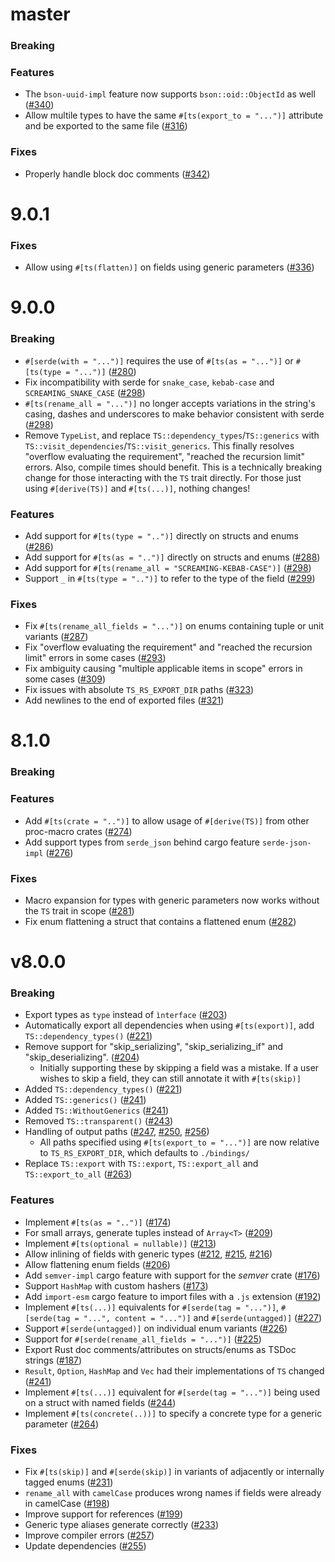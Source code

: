 # master
### Breaking
### Features

- The `bson-uuid-impl` feature now supports `bson::oid::ObjectId` as well ([#340](https://github.com/Aleph-Alpha/ts-rs/pull/340))
- Allow multile types to have the same `#[ts(export_to = "...")]` attribute and be exported to the same file ([#316](https://github.com/Aleph-Alpha/ts-rs/pull/316))

### Fixes

- Properly handle block doc comments ([#342](https://github.com/Aleph-Alpha/ts-rs/pull/342))

# 9.0.1
### Fixes
- Allow using `#[ts(flatten)]` on fields using generic parameters ([#336](https://github.com/Aleph-Alpha/ts-rs/pull/336))


# 9.0.0

### Breaking

- `#[serde(with = "...")]` requires the use of `#[ts(as = "...")]` or `#[ts(type = "...")]` ([#280](https://github.com/Aleph-Alpha/ts-rs/pull/280))
- Fix incompatibility with serde for `snake_case`, `kebab-case` and `SCREAMING_SNAKE_CASE` ([#298](https://github.com/Aleph-Alpha/ts-rs/pull/298))
- `#[ts(rename_all = "...")]` no longer accepts variations in the string's casing, dashes and underscores to make behavior consistent with serde ([#298](https://github.com/Aleph-Alpha/ts-rs/pull/298))
- Remove `TypeList`, and replace `TS::dependency_types`/`TS::generics` with `TS::visit_dependencies`/`TS::visit_generics`.
  This finally resolves "overflow evaluating the requirement", "reached the recursion limit" errors.
  Also, compile times should benefit. This is a technically breaking change for those interacting with the `TS` trait
  directly. For those just using `#[derive(TS)]` and `#[ts(...)]`, nothing changes!

### Features

- Add support for `#[ts(type = "..")]` directly on structs and enums ([#286](https://github.com/Aleph-Alpha/ts-rs/pull/286))
- Add support for `#[ts(as = "..")]` directly on structs and enums ([#288](https://github.com/Aleph-Alpha/ts-rs/pull/288))
- Add support for `#[ts(rename_all = "SCREAMING-KEBAB-CASE")]` ([#298](https://github.com/Aleph-Alpha/ts-rs/pull/298))
- Support `_` in `#[ts(type = "..")]` to refer to the type of the field ([#299](https://github.com/Aleph-Alpha/ts-rs/pull/299))

### Fixes

- Fix `#[ts(rename_all_fields = "...")]` on enums containing tuple or unit variants ([#287](https://github.com/Aleph-Alpha/ts-rs/pull/287))
- Fix "overflow evaluating the requirement" and "reached the recursion limit" errors in some cases ([#293](https://github.com/Aleph-Alpha/ts-rs/pull/293))
- Fix ambiguity causing "multiple applicable items in scope" errors in some cases ([#309](https://github.com/Aleph-Alpha/ts-rs/pull/309))
- Fix issues with absolute `TS_RS_EXPORT_DIR` paths ([#323](https://github.com/Aleph-Alpha/ts-rs/pull/323))
- Add newlines to the end of exported files ([#321](https://github.com/Aleph-Alpha/ts-rs/pull/321))

# 8.1.0

### Breaking

### Features

- Add `#[ts(crate = "..")]` to allow usage of `#[derive(TS)]` from other proc-macro crates ([#274](https://github.com/Aleph-Alpha/ts-rs/pull/274))
- Add support types from `serde_json` behind cargo feature `serde-json-impl` ([#276](https://github.com/Aleph-Alpha/ts-rs/pull/276))

### Fixes

- Macro expansion for types with generic parameters now works without the `TS` trait in scope ([#281](https://github.com/Aleph-Alpha/ts-rs/pull/281))
- Fix enum flattening a struct that contains a flattened enum ([#282](https://github.com/Aleph-Alpha/ts-rs/pull/282))

# v8.0.0

### Breaking

- Export types as `type` instead of `ìnterface` ([#203](https://github.com/Aleph-Alpha/ts-rs/pull/203))
- Automatically export all dependencies when using `#[ts(export)]`, add `TS::dependency_types()` ([#221](https://github.com/Aleph-Alpha/ts-rs/pull/221))
- Remove support for "skip_serializing", "skip_serializing_if" and "skip_deserializing". ([#204](https://github.com/Aleph-Alpha/ts-rs/pull/204))
  - Initially supporting these by skipping a field was a mistake. If a user wishes to skip a field, they can still
    annotate it with `#[ts(skip)]`
- Added `TS::dependency_types()` ([#221](https://github.com/Aleph-Alpha/ts-rs/pull/221))
- Added `TS::generics()` ([#241](https://github.com/Aleph-Alpha/ts-rs/pull/241))
- Added `TS::WithoutGenerics` ([#241](https://github.com/Aleph-Alpha/ts-rs/pull/241))
- Removed `TS::transparent()` ([#243](https://github.com/Aleph-Alpha/ts-rs/pull/243))
- Handling of output paths ([#247](https://github.com/Aleph-Alpha/ts-rs/pull/247), [#250](https://github.com/Aleph-Alpha/ts-rs/pull/250), [#256](https://github.com/Aleph-Alpha/ts-rs/pull/256))
  - All paths specified using `#[ts(export_to = "...")]` are now relative to `TS_RS_EXPORT_DIR`, which defaults to `./bindings/`
- Replace `TS::export` with `TS::export`, `TS::export_all` and `TS::export_to_all` ([#263](https://github.com/Aleph-Alpha/ts-rs/pull/263))

### Features

- Implement `#[ts(as = "..")]` ([#174](https://github.com/Aleph-Alpha/ts-rs/pull/174))
- For small arrays, generate tuples instead of `Array<T>` ([#209](https://github.com/Aleph-Alpha/ts-rs/pull/209))
- Implement `#[ts(optional = nullable)]` ([#213](https://github.com/Aleph-Alpha/ts-rs/pull/213))
- Allow inlining of fields with generic types ([#212](https://github.com/Aleph-Alpha/ts-rs/pull/212), [#215](https://github.com/Aleph-Alpha/ts-rs/pull/215), [#216](https://github.com/Aleph-Alpha/ts-rs/pull/216))
- Allow flattening enum fields ([#206](https://github.com/Aleph-Alpha/ts-rs/pull/206))
- Add `semver-impl` cargo feature with support for the _semver_ crate ([#176](https://github.com/Aleph-Alpha/ts-rs/pull/176))
- Support `HashMap` with custom hashers ([#173](https://github.com/Aleph-Alpha/ts-rs/pull/173))
- Add `import-esm` cargo feature to import files with a `.js` extension ([#192](https://github.com/Aleph-Alpha/ts-rs/pull/192))
- Implement `#[ts(...)]` equivalents for `#[serde(tag = "...")]`, `#[serde(tag = "...", content = "...")]` and `#[serde(untagged)]` ([#227](https://github.com/Aleph-Alpha/ts-rs/pull/227))
- Support `#[serde(untagged)]` on individual enum variants ([#226](https://github.com/Aleph-Alpha/ts-rs/pull/226))
- Support for `#[serde(rename_all_fields = "...")]` ([#225](https://github.com/Aleph-Alpha/ts-rs/pull/225))
- Export Rust doc comments/attributes on structs/enums as TSDoc strings ([#187](https://github.com/Aleph-Alpha/ts-rs/pull/187))
- `Result`, `Option`, `HashMap` and `Vec` had their implementations of `TS` changed ([#241](https://github.com/Aleph-Alpha/ts-rs/pull/241))
- Implement `#[ts(...)]` equivalent for `#[serde(tag = "...")]` being used on a struct with named fields ([#244](https://github.com/Aleph-Alpha/ts-rs/pull/244))
- Implement `#[ts(concrete(..))]` to specify a concrete type for a generic parameter ([#264](https://github.com/Aleph-Alpha/ts-rs/pull/264))

### Fixes

- Fix `#[ts(skip)]` and `#[serde(skip)]` in variants of adjacently or internally tagged enums ([#231](https://github.com/Aleph-Alpha/ts-rs/pull/231))
- `rename_all` with `camelCase` produces wrong names if fields were already in camelCase ([#198](https://github.com/Aleph-Alpha/ts-rs/pull/198))
- Improve support for references ([#199](https://github.com/Aleph-Alpha/ts-rs/pull/199))
- Generic type aliases generate correctly ([#233](https://github.com/Aleph-Alpha/ts-rs/pull/233))
- Improve compiler errors ([#257](https://github.com/Aleph-Alpha/ts-rs/pull/257))
- Update dependencies ([#255](https://github.com/Aleph-Alpha/ts-rs/pull/255))
